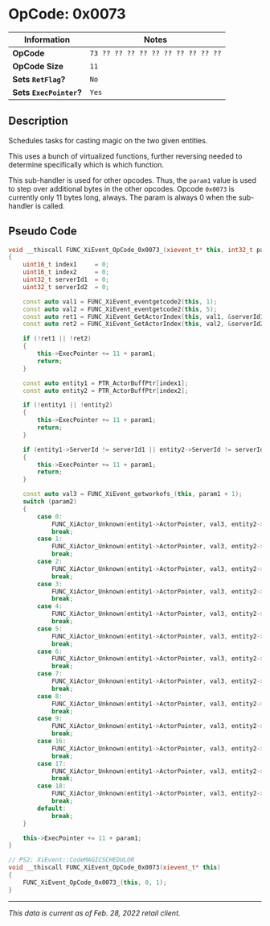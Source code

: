 # OpCode: 0x0073

| Information               | Notes |
|---                        |---    |
| **OpCode**                | `73 ?? ?? ?? ?? ?? ?? ?? ?? ?? ??` |
| **OpCode Size**           | `11`  |
| **Sets `RetFlag`?**       | `No`  |
| **Sets `ExecPointer`?**   | `Yes` |

## Description

Schedules tasks for casting magic on the two given entities.

This uses a bunch of virtualized functions, further reversing needed to determine specifically which is which function.

This sub-handler is used for other opcodes. Thus, the `param1` value is used to step over additional bytes in the other opcodes. Opcode `0x0073` is currently only 11 bytes long, always. The param is always 0 when the sub-handler is called.

## Pseudo Code

```cpp
void __thiscall FUNC_XiEvent_OpCode_0x0073_(xievent_t* this, int32_t param1, int32_t param2)
{
    uint16_t index1     = 0;
    uint16_t index2     = 0;
    uint32_t serverId1  = 0;
    uint32_t serverId2  = 0;

    const auto val1 = FUNC_XiEvent_eventgetcode2(this, 1);
    const auto val2 = FUNC_XiEvent_eventgetcode2(this, 5);
    const auto ret1 = FUNC_XiEvent_GetActorIndex(this, val1, &serverId1, &index1);
    const auto ret2 = FUNC_XiEvent_GetActorIndex(this, val2, &serverId2, &index2);

    if (!ret1 || !ret2)
    {
        this->ExecPointer += 11 + param1;
        return;
    }

    const auto entity1 = PTR_ActorBuffPtr[index1];
    const auto entity2 = PTR_ActorBuffPtr[index2];

    if (!entity1 || !entity2)
    {
        this->ExecPointer += 11 + param1;
        return;
    }

    if (entity1->ServerId != serverId1 || entity2->ServerId != serverId2 || (entity1->Render.Flags0 & 0x200) == 0 || (entity2->Render.Flags0 & 0x200) == 0)
    {
        this->ExecPointer += 11 + param1;
        return;
    }

    const auto val3 = FUNC_XiEvent_getworkofs_(this, param1 + 1);
    switch (param2)
    {
        case 0:
            FUNC_XiActor_Unknown(entity1->ActorPointer, val3, entity2->ActorPointer, 0x6E69616D);
            break;
        case 1:
            FUNC_XiActor_Unknown(entity1->ActorPointer, val3, entity2->ActorPointer, 0x6E69616D, 0, 0);
            break;
        case 2:
            FUNC_XiActor_Unknown(entity1->ActorPointer, val3, entity2->ActorPointer, 0x6E69616D);
            break;
        case 3:
            FUNC_XiActor_Unknown(entity1->ActorPointer, val3, entity2->ActorPointer, 0x6E69616D);
            break;
        case 4:
            FUNC_XiActor_Unknown(entity1->ActorPointer, val3, entity2->ActorPointer, 0x6E69616D);
            break;
        case 5:
            FUNC_XiActor_Unknown(entity1->ActorPointer, val3, entity2->ActorPointer, 0x6E69616D);
            break;
        case 6:
            FUNC_XiActor_Unknown(entity1->ActorPointer, val3, entity2->ActorPointer, 0x6E69616D);
            break;
        case 7:
            FUNC_XiActor_Unknown(entity1->ActorPointer, val3, entity2->ActorPointer, 0x6E69616D);
            break;
        case 8:
            FUNC_XiActor_Unknown(entity1->ActorPointer, val3, entity2->ActorPointer, 0x6E69616D);
            break;
        case 9:
            FUNC_XiActor_Unknown(entity1->ActorPointer, val3, entity2->ActorPointer, 0x6E69616D);
            break;
        case 16:
            FUNC_XiActor_Unknown(entity1->ActorPointer, val3, entity2->ActorPointer, 0x6E69616D);
            break;
        case 17:
            FUNC_XiActor_Unknown(entity1->ActorPointer, val3, entity2->ActorPointer, 0x6E69616D);
            break;
        case 18:
            FUNC_XiActor_Unknown(entity1->ActorPointer, val3, entity2->ActorPointer, 0x6E69616D);
            break;
        default:
            break;
    }

    this->ExecPointer += 11 + param1;
}

// PS2: XiEvent::CodeMAGICSCHEDULOR
void __thiscall FUNC_XiEvent_OpCode_0x0073(xievent_t* this)
{
    FUNC_XiEvent_OpCode_0x0073_(this, 0, 1);
}
```

---

_This data is current as of Feb. 28, 2022 retail client._